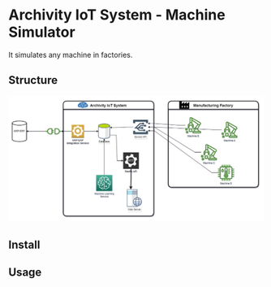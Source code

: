 # Archivity IoT System - Machine Simulator

It simulates any machine in factories. 

## Structure

![](docs/img/archivity-iot-system.jpg)

## Install

## Usage
